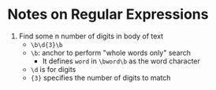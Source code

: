 # Notes on Regular Expressions

1. Find some n number of digits in body of text
	* `\b\d{3}\b`
	* `\b`: anchor to perform "whole words only" search
		* It defines `word` in `\bword\b` as the word character
	* `\d` is for digits
	* `{3}` specifies the number of digits to match
